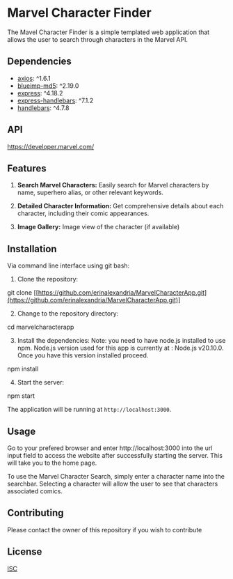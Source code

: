 # Marvel Character Finder

The Mavel Character Finder is a simple templated web application that allows the user to search through characters in the Marvel API.

## Dependencies

- [axios](https://www.npmjs.com/package/axios): ^1.6.1
- [blueimp-md5](https://www.npmjs.com/package/blueimp-md5): ^2.19.0
- [express](https://www.npmjs.com/package/express): ^4.18.2
- [express-handlebars](https://www.npmjs.com/package/express-handlebars): ^7.1.2
- [handlebars](https://www.npmjs.com/package/handlebars): ^4.7.8

## API

https://developer.marvel.com/

## Features

1. **Search Marvel Characters:** Easily search for Marvel characters by name, superhero alias, or other relevant keywords.

2. **Detailed Character Information:** Get comprehensive details about each character, including their comic appearances.

3. **Image Gallery:** Image view of the character (if available)

## Installation
Via command line interface using git bash:
1. Clone the repository:

git clone [[https://github.com/erinalexandria/MarvelCharacterApp.git](https://github.com/erinalexandria/MarvelCharacterApp.git)]

2. Change to the repository directory:

cd marvelcharacterapp

3. Install the dependencies:
Note: you need to have node.js installed to use npm.
Node.js version used for this app is currently at : Node.js v20.10.0. Once you have this version installed proceed.

npm install

4. Start the server:

npm start

The application will be running at `http://localhost:3000`.
## Usage

Go to your prefered browser and enter http://localhost:3000 into the url input field to access the website after successfully starting the server. This will take you to the home page.

To use the Marvel Character Search, simply enter a character name into the searchbar. Selecting a character will allow the user to see that characters associated comics.

## Contributing
Please contact the owner of this repository if you wish to contribute

## License

[ISC](https://choosealicense.com/licenses/isc/)
